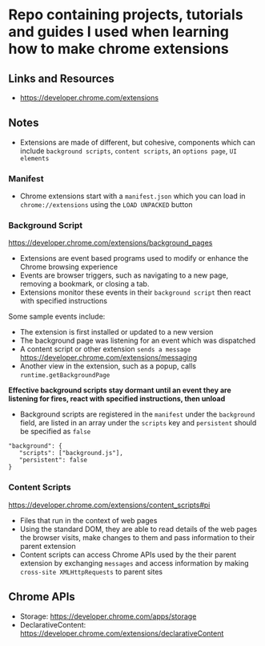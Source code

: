 # Repo containing projects, tutorials and guides I used when learning how to make chrome extensions

## Links and Resources

- https://developer.chrome.com/extensions


## Notes

- Extensions are made of different, but cohesive, components which can include `background scripts`, `content scripts`, an `options page`, `UI elements`

### Manifest

- Chrome extensions start with a `manifest.json` which you can load in `chrome://extensions` using the `LOAD UNPACKED` button

### Background Script

https://developer.chrome.com/extensions/background_pages


- Extensions are event based programs used to modify or enhance the Chrome browsing experience
- Events are browser triggers, such as navigating to a new page, removing a bookmark, or closing a tab.
- Extensions monitor these events in their `background script` then react with specified instructions


Some sample events include:

- The extension is first installed or updated to a new version
- The background page was listening for an event which was dispatched
- A content script or other extension `sends a message` https://developer.chrome.com/extensions/messaging
- Another view in the extension, such as a popup, calls `runtime.getBackgroundPage`

**Effective background scripts stay dormant until an event they are listening for fires, react with specified instructions, then unload**

- Background scripts are registered in the `manifest` under the `background` field, are listed in an array under the `scripts` key and `persistent` should be specified as `false`

```
"background": {
   "scripts": ["background.js"],
   "persistent": false
}
```

### Content Scripts

https://developer.chrome.com/extensions/content_scripts#pi


- Files that run in the context of web pages
- Using the standard DOM, they are able to read details of the web pages the browser visits, make changes to them and pass information to their parent extension
- Content scripts can access Chrome APIs used by the their parent extension by exchanging `messages` and access information by making `cross-site XMLHttpRequests` to parent sites

## Chrome APIs

- Storage: https://developer.chrome.com/apps/storage
- DeclarativeContent: https://developer.chrome.com/extensions/declarativeContent
